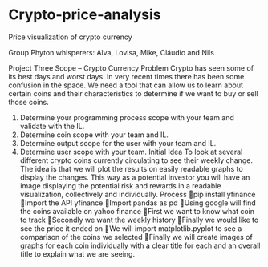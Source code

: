 # Crypto-price-analysis
Price visualization of crypto currency  


Group Phyton whisperers: Alva, Lovisa, Mike, Cláudio and Nils 


Project Three Scope – Crypto Currency
Problem
Crypto has seen some of its best days and worst days. In very recent times there
has been some confusion in the space. We need a tool that can allow us to learn 
about certain coins and their characteristics to determine if we want to buy or 
sell those coins.
1. Determine your programming process scope with your team and validate 
with the IL.
2. Determine coin scope with your team and IL.
3. Determine output scope for the user with your team and IL.
4. Determine user scope with your team.
Initial Idea
To look at several different crypto coins currently circulating to see their weekly 
change. The idea is that we will plot the results on easily readable graphs to 
display the changes. This way as a potential investor you will have an image 
displaying the potential risk and rewards in a readable visualization, collectively 
and individually.
Process
pip install yfinance
Import the API yfinance 
Import pandas as pd
Using google will find the coins available on yahoo finance
First we want to know what coin to track
Secondly we want the weekly history
Finally we would like to see the price it ended on 
We will import matplotlib.pyplot to see a comparison of the coins we 
selected
Finally we will create images of graphs for each coin individually with a 
clear title for each and an overall title to explain what we are seeing.
